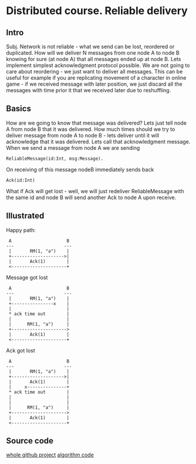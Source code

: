 # Distributed course. Reliable delivery #
## Intro ##
Subj. Network is not reliable - what we send can be lost, reordered or duplicated.
How will we deliver N messages from one node A to node B knowing for sure (at node A) that all messages ended up at node B.
Lets implement simplest acknowledgment protocol possible.
We are not going to care about reordering - we just want to deliver all messages.
This can be useful for example if you are replicating movement of a character in online game - 
if we received message with later position, we just discard all the messages with time prior it that we received later due to reshuffling.

## Basics ##
How are we going to know that message was delivered? Lets just tell node A from node B that it was delivered. 
How much times should we try to deliver message from node A to node B - lets deliver until it will acknowledge that it was delivered.
Lets call that acknowledgment message. When we send a message from node A we are sending 

    ReliableMessage(id:Int, msg:Message).
    
On receiving of this message nodeB immediately sends back 

    Ack(id:Int)
    
What if Ack will get lost - well, we will just redeliver ReliableMessage with the same id and node B will send another Ack to node A upon receive.

## Illustrated ##

Happy path:

     A                     B
    ---                   ---    
     |       RM(1, "a")    |
     +-------------------->|
     |       Ack(1)        |
     <---------------------+
     
Message got lost

     A                     B
    ---                   ---    
     |       RM(1, "a")    |
     +----------------x    |
     |                     |
     * ack time out        |
     |                     |
     |      RM(1, "a")     |
     +--------------------->
     |       Ack(1)        |
     <---------------------+


Ack got lost

     A                     B
    ---                   ---    
     |       RM(1, "a")    |
     +-------------------->|
     |       Ack(1)        |
     |     x---------------+
     * ack time out        |
     |                     |
     |                     |
     |      RM(1, "a")     |
     +--------------------->
     |       Ack(1)        |
     <---------------------+     

## Source code ##
[whole github project](https://github.com/dehun/distributed-course)
[algorithm code](https://github.com/dehun/distributed-course/blob/master/src/main/scala/algorithms/ReliableDeliveryBehaviour.scala)
